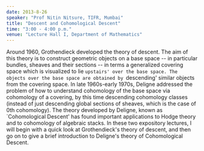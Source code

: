 ```yaml
---
date: 2013-8-26
speaker: "Prof Nitin Nitsure, TIFR, Mumbai"
title: "Descent and Cohomological Descent"
time: "3:00 - 4:00 p.m." 
venue: "Lecture Hall I, Department of Mathematics"
---
```

Around 1960, Grothendieck developed the theory of descent. The aim of this theory is to construct geometric objects on a base space -- in particular bundles, sheaves and their sections -- in terms a generalized covering space which is visualized to lie `upstairs' over the base space. The objects over the base space are obtained by `descending' similar objects from the covering space. In late 1960s-early 1970s, Deligne addressed the problem of how to understand cohomology of the base space via cohomology of a covering, by this time descending cohomology classes (instead of just descending global sections of sheaves, which is the case of 0th cohomology). The theory developed by Deligne, known as `Cohomological Descent' has found important applications to Hodge theory and to cohomology of algebraic stacks. In these two expository lectures, I will begin with a quick look at Grothendieck's theory of descent, and then go on to give a brief introduction to Deligne's theory of Cohomological Descent.

